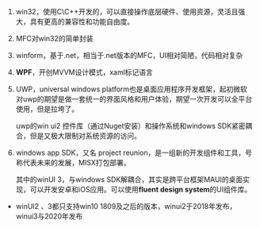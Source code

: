 1. win32，使用C\C++开发的，可以直接操作底层硬件、使用资源，灵活且强大，具有更高的兼容性和功能自由度。

2. MFC对win32的简单封装

3. winform，基于.net，相当于.net版本的MFC，UI相对简陋，代码相对复杂

4. **WPF**，开创MVVM设计模式，xaml标记语言

5. UWP，universal windows platform也是桌面应用程序开发框架，起初微软对uwp的期望是做一套统一的界面风格和用户体验，期望一次开发可以全平台使用，但是拉垮了。

   uwp的win ui2 控件库（通过Nuget安装）和操作系统和windows SDK紧密耦合，但是又极大限制对系统资源的访问。

6. windows app SDK，又名 project reunion，是一组新的开发组件和工具，号称代表未来的发展，MISX打包部署。

   其中的winUI 3，与windows SDK解耦合，其实是跨平台框架MAUI的桌面实现，可以开发安卓和iOS应用。可以使用**fluent design system**的UI组件库。

- winUI2 、3都只支持win10 1809及之后的版本，winui2于2018年发布，winui3与2020年发布